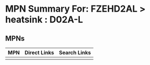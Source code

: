 



# MPN Summary For: FZEHD2AL > heatsink : D02A-L

## MPNs
  

|MPN|Direct Links|Search Links|
| :--- | :--- | :--- |
||||
